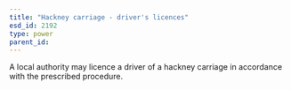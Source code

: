 ```yaml
---
title: "Hackney carriage - driver's licences"
esd_id: 2192
type: power
parent_id:  
---
```


A local authority may licence a driver of a hackney carriage in accordance with the prescribed procedure.

